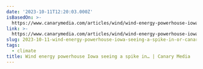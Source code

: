 ```yaml
---
date: '2023-10-11T12:20:03.000Z'
isBasedOn: >-
  https://www.canarymedia.com/articles/wind/wind-energy-powerhouse-iowa-seeing-a-spike-in-grassroots-opposition
link: >-
  https://www.canarymedia.com/articles/wind/wind-energy-powerhouse-iowa-seeing-a-spike-in-grassroots-opposition
slug: 2023-10-11-wind-energy-powerhouse-iowa-seeing-a-spike-in-or-canary-media
tags:
  - climate
title: Wind energy powerhouse Iowa seeing a spike in… | Canary Media
---
```



